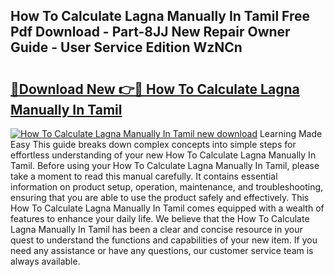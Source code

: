 ## How To Calculate Lagna Manually In Tamil Free Pdf Download - Part-8JJ New Repair Owner Guide - User Service Edition WzNCn

# <h2><a href="http://cf22758.oget.top/?id=How+To+Calculate+Lagna+Manually+In+Tamil">🔗Download New 👉🔴 How To Calculate Lagna Manually In Tamil</a></h2>

[![How To Calculate Lagna Manually In Tamil new download](https://i.imgur.com/5g1atiW.png)](http://cf22758.oget.top/?id=How+To+Calculate+Lagna+Manually+In+Tamil)
Learning Made Easy This guide breaks down complex concepts into simple steps for effortless understanding of your new How To Calculate Lagna Manually In Tamil. Before using your How To Calculate Lagna Manually In Tamil, please take a moment to read this manual carefully. It contains essential information on product setup, operation, maintenance, and troubleshooting, ensuring that you are able to use the product safely and effectively. This How To Calculate Lagna Manually In Tamil comes equipped with a wealth of features to enhance your daily life. We believe that the How To Calculate Lagna Manually In Tamil has been a clear and concise resource in your quest to understand the functions and capabilities of your new item. If you need any assistance or have any questions, our customer service team is always available.

